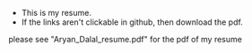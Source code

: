 - This is my resume.
- If the links aren't clickable in github, then download the pdf.

please see "Aryan_Dalal_resume.pdf" for the pdf of my resume
